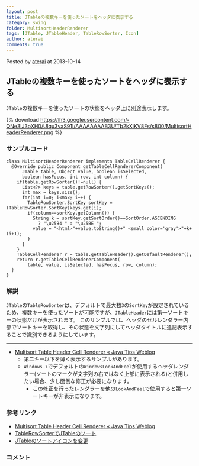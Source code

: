 ```yaml
---
layout: post
title: JTableの複数キーを使ったソートをヘッダに表示する
category: swing
folder: MultisortHeaderRenderer
tags: [JTable, JTableHeader, TableRowSorter, Icon]
author: aterai
comments: true
---
```


Posted by [aterai](http://terai.xrea.jp/aterai.html) at 2013-10-14

## JTableの複数キーを使ったソートをヘッダに表示する
`JTable`の複数キーを使ったソートの状態をヘッダ上に別途表示します。


{% download https://lh3.googleusercontent.com/-QNe3lJ3oXH0/Ulqu3vaS91I/AAAAAAAAB3U/Tb2kXiKV8Fs/s800/MultisortHeaderRenderer.png %}

### サンプルコード
<pre class="prettyprint"><code>class MultisortHeaderRenderer implements TableCellRenderer {
  @Override public Component getTableCellRendererComponent(
      JTable table, Object value, boolean isSelected,
      boolean hasFocus, int row, int column) {
    if(table.getRowSorter()!=null) {
      List&lt;?&gt; keys = table.getRowSorter().getSortKeys();
      int max = keys.size();
      for(int i=0; i&lt;max; i++) {
        TableRowSorter.SortKey sortKey = (TableRowSorter.SortKey)keys.get(i);
        if(column==sortKey.getColumn()) {
          String k = sortKey.getSortOrder()==SortOrder.ASCENDING
            ? "\u25B4 " : "\u25BE ";
          value = "&lt;html&gt;"+value.toString()+" &lt;small color='gray'&gt;"+k+(i+1);
        }
      }
    }
    TableCellRenderer r = table.getTableHeader().getDefaultRenderer();
    return r.getTableCellRendererComponent(
        table, value, isSelected, hasFocus, row, column);
  }
}
</code></pre>

### 解説
`JTable`の`TableRowSorter`は、デフォルトで最大数`3`の`SortKey`が設定されているため、複数キーを使ったソートが可能ですが、`JTableHeader`には第一ソートキーの状態だけが表示されます。
このサンプルでは、ヘッダのセルレンダラー内部でソートキーを取得し、その状態を文字列にしてヘッダタイトルに追記表示することで識別できるようにしています。

- - - -
- [Multisort Table Header Cell Renderer « Java Tips Weblog](http://tips4java.wordpress.com/2010/08/29/multisort-table-header-cell-renderer/)
    - 第二キー以下を薄く表示するサンプルがあります。
    - `Windows 7`でデフォルトの`WindowsLookAndFeel`が使用するヘッダレンダラー(ソートのマークが文字列の右ではなく上部に表示される)と併用したい場合、少し面倒な修正が必要になります。
        - この修正を行ったレンダラーを他の`LookAndFeel`で使用すると第一ソートキーが非表示になります。

<!-- dummy comment line for breaking list -->

### 参考リンク
- [Multisort Table Header Cell Renderer « Java Tips Weblog](http://tips4java.wordpress.com/2010/08/29/multisort-table-header-cell-renderer/)
- [TableRowSorterでJTableのソート](http://terai.xrea.jp/Swing/TableRowSorter.html)
- [JTableのソートアイコンを変更](http://terai.xrea.jp/Swing/TableSortIcon.html)

<!-- dummy comment line for breaking list -->

### コメント
